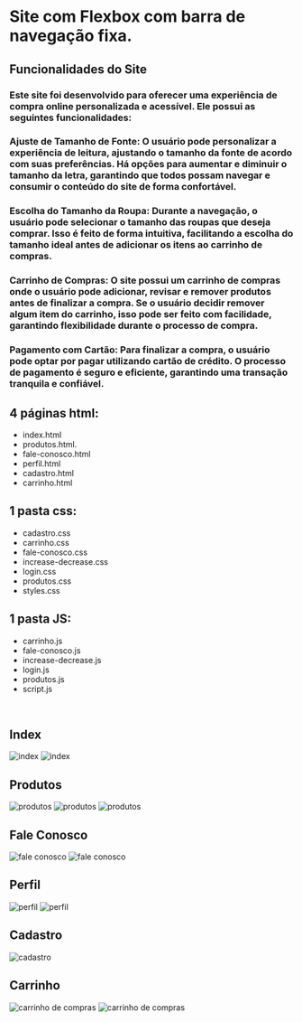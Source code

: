 <h1>Site com Flexbox com barra de navegação fixa.</h1>

## Funcionalidades do Site
### Este site foi desenvolvido para oferecer uma experiência de compra online personalizada e acessível. Ele possui as seguintes funcionalidades:

### Ajuste de Tamanho de Fonte: O usuário pode personalizar a experiência de leitura, ajustando o tamanho da fonte de acordo com suas preferências. Há opções para aumentar e diminuir o tamanho da letra, garantindo que todos possam navegar e consumir o conteúdo do site de forma confortável.

### Escolha do Tamanho da Roupa: Durante a navegação, o usuário pode selecionar o tamanho das roupas que deseja comprar. Isso é feito de forma intuitiva, facilitando a escolha do tamanho ideal antes de adicionar os itens ao carrinho de compras.

### Carrinho de Compras: O site possui um carrinho de compras onde o usuário pode adicionar, revisar e remover produtos antes de finalizar a compra. Se o usuário decidir remover algum item do carrinho, isso pode ser feito com facilidade, garantindo flexibilidade durante o processo de compra.

### Pagamento com Cartão: Para finalizar a compra, o usuário pode optar por pagar utilizando cartão de crédito. O processo de pagamento é seguro e eficiente, garantindo uma transação tranquila e confiável.

## 4 páginas html:
- index.html
- produtos.html.
- fale-conosco.html
- perfil.html
- cadastro.html
- carrinho.html

## 1 pasta css:
- cadastro.css
- carrinho.css
- fale-conosco.css
- increase-decrease.css
- login.css
- produtos.css
- styles.css

## 1 pasta JS:
- carrinho.js
- fale-conosco.js
- increase-decrease.js
- login.js
- produtos.js
- script.js

<br>

 <h2>Index</h2>
 <img src ="assets/home1.png" alt="index">
 <img src ="assets/home2.png" alt="index">
 <br>

  <h2>Produtos</h2>
  <img src="assets/produtos1.png" alt="produtos">
  <img src="assets/produtos2.png" alt="produtos">
  <img src="assets/produtos3.png" alt="produtos">
  <br>

  <h2>Fale Conosco</h2>
  <img src="assets/fale-conosco1.png" alt="fale conosco">
  <img src="assets/fale-conosco2.png" alt="fale conosco"> 
  <br>

  <h2>Perfil</h2>
  <img src="assets/perfil1.png" alt="perfil">
  <img src="assets/perfil2.png" alt="perfil">
  <br>

  <h2>Cadastro</h2>
  <img src="assets/cadastro.png" alt="cadastro">
  <br>

  <h2>Carrinho</h2>
  <img src="assets/carrinho.png" alt="carrinho de compras">
  <img src="assets/carrinho2.png" alt="carrinho de compras">
  <br>

